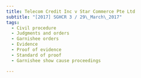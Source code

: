 ```yaml
---
title: Telecom Credit Inc v Star Commerce Pte Ltd 
subtitle: "[2017] SGHCR 3 / 29\_March\_2017"
tags:
  - Civil procedure
  - Judgments and orders
  - Garnishee orders
  - Evidence
  - Proof of evidence
  - Standard of proof
  - Garnishee show cause proceedings

---
```


